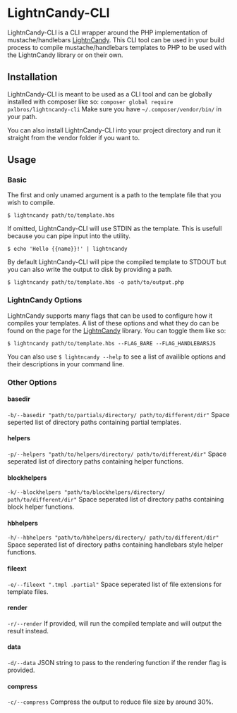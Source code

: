 # LightnCandy-CLI
LightnCandy-CLI is a CLI wrapper around the PHP implementation of mustache/handlebars [LightnCandy](https://github.com/zordius/lightncandy). This CLI tool can be used in your build process to compile mustache/handlebars templates to PHP to be used with the LightnCandy library or on their own.

## Installation
LightnCandy-CLI is meant to be used as a CLI tool and can be globally installed with composer like so:
`composer global require pxlbros/lightncandy-cli`
Make sure you have `~/.composer/vendor/bin/` in your path.

You can also install LightnCandy-CLI into your project directory and run it straight from the vendor folder if you want to.

## Usage

### Basic
The first and only unamed argument is a path to the template file that you wish to compile.

`$ lightncandy path/to/template.hbs`

If omitted, LightnCandy-CLI will use STDIN as the template. This is usefull because you can pipe input into the utility.

`$ echo 'Hello {{name}}!' | lightncandy`

By default LightnCandy-CLI will pipe the compiled template to STDOUT but you can also write the output to disk by providing a path.

`$ lightncandy path/to/template.hbs -o path/to/output.php`

### LightnCandy Options
LightnCandy supports many flags that can be used to configure how it compiles your templates. A list of these options and what they do can be found on the page for the [LightnCandy](https://github.com/zordius/lightncandy) library. You can toggle them like so:

`$ lightncandy path/to/template.hbs --FLAG_BARE --FLAG_HANDLEBARSJS`

You can also use `$ lightncandy --help` to see a list of availible options and their descriptions in your command line.

### Other Options

#### basedir
`-b/--basedir "path/to/partials/directory/ path/to/different/dir"`
Space seperted list of directory paths containing partial templates.

#### helpers
`-p/--helpers "path/to/helpers/directory/ path/to/different/dir"`
Space seperated list of directory paths containing helper functions.

#### blockhelpers
`-k/--blockhelpers "path/to/blockhelpers/directory/ path/to/different/dir"`
Space seperated list of directory paths containing block helper functions.

#### hbhelpers
`-h/--hbhelpers "path/to/hbhelpers/directory/ path/to/different/dir"`
Space seperated list of directory paths containing handlebars style helper functions.

#### fileext
`-e/--fileext ".tmpl .partial"`
Space seperated list of file extensions for template files.

#### render
`-r/--render`
If provided, will run the compiled template and will output the result instead.

#### data
`-d/--data`
JSON string to pass to the rendering function if the render flag is provided.

#### compress
`-c/--compress`
Compress the output to reduce file size by around 30%.
